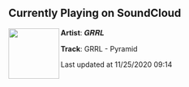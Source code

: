 ## Currently Playing on SoundCloud

[<img align="left" width="100" src="https://i1.sndcdn.com/artworks-d3cjluFubf0rkm7x-N1NOqg-t50x50.jpg">](https://soundcloud.com/grrl-music/pyramid)

**Artist**: 𝑮𝑹𝑹𝑳 

**Track**: GRRL - Pyramid

Last updated at 11/25/2020 09:14

